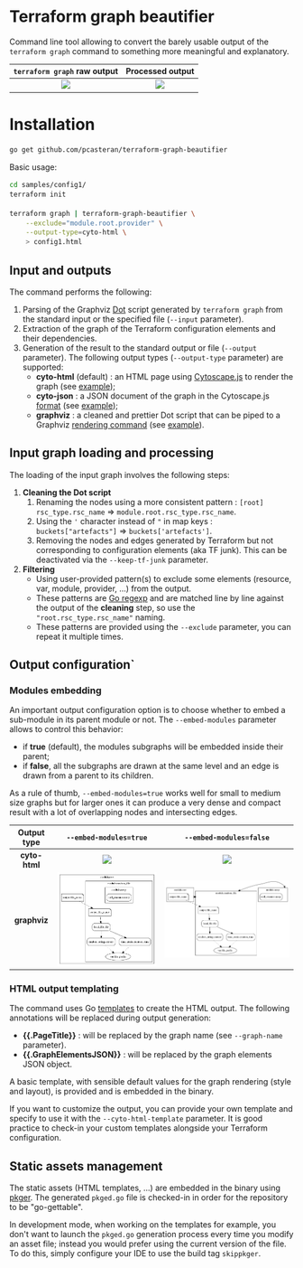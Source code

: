 # Terraform graph beautifier

Command line tool allowing to convert the barely usable output of the `terraform graph` command to something more meaningful and explanatory.

| `terraform graph` raw output | Processed output |
| :-: | :-: |
| ![](doc/config1_raw.png) | ![](doc/config1_cyto_embedded.png) |


# Installation
```bash
go get github.com/pcasteran/terraform-graph-beautifier
```

Basic usage:
```bash
cd samples/config1/
terraform init

terraform graph | terraform-graph-beautifier \
    --exclude="module.root.provider" \
    --output-type=cyto-html \
    > config1.html
```

## Input and outputs
The command performs the following:
1. Parsing of the Graphviz [Dot](https://www.graphviz.org/doc/info/lang.html) script generated by `terraform graph` from the standard input or the specified file (`--input` parameter).
1. Extraction of the graph of the Terraform configuration elements and their dependencies.
1. Generation of the result to the standard output or file (`--output` parameter). The following output types (`--output-type` parameter) are supported:
    - **cyto-html** (default) : an HTML page using [Cytoscape.js](https://js.cytoscape.org/) to render the graph (see [example](doc/config1.html));
    - **cyto-json** : a JSON document of the graph in the Cytoscape.js [format](https://js.cytoscape.org/#notation/elements-json) (see [example](doc/config1.json));
    - **graphviz** : a cleaned and prettier Dot script that can be piped to a Graphviz [rendering command](https://linux.die.net/man/1/dot) (see [example](doc/config1.gv)).

## Input graph loading and processing
The loading of the input graph involves the following steps:
1. **Cleaning the Dot script**
   1. Renaming the nodes using a more consistent pattern : `[root] rsc_type.rsc_name` => `module.root.rsc_type.rsc_name`.
   1. Using the `'` character instead of `"` in map keys : `buckets["artefacts"]` => `buckets['artefacts']`.
   1. Removing the nodes and edges generated by Terraform but not corresponding to configuration elements (aka TF junk). This can be deactivated via the `--keep-tf-junk` parameter.
1. **Filtering**
   - Using user-provided pattern(s) to exclude some elements (resource, var, module, provider, ...) from the output.
   - These patterns are [Go regexp](https://golang.org/pkg/regexp/) and are matched line by line against the output of the **cleaning** step, so use the `"root.rsc_type.rsc_name"` naming.
   - These patterns are provided using the `--exclude` parameter, you can repeat it multiple times.

## Output configuration`

### Modules embedding

An important output configuration option is to choose whether to embed a sub-module in its parent module or not. The `--embed-modules` parameter allows to control this behavior:
- if **true** (default), the modules subgraphs will be embedded inside their parent;
- if **false**, all the subgraphs are drawn at the same level and an edge is drawn from a parent to its children.

As a rule of thumb, `--embed-modules=true` works well for small to medium size graphs but for larger ones it can produce a very dense and compact result with a lot of overlapping nodes and intersecting edges.

| Output type | `--embed-modules=true` | `--embed-modules=false` |
| :-: | :-: | :-: |
| **cyto-html** | ![](doc/config1_cyto_embedded.png) | ![](doc/config1_cyto_no-embedded.png) |
| **graphviz** | ![](doc/config1_graphviz_embedded.png) | ![](doc/config1_graphviz_no-embedded.png) |

### HTML output templating
The command uses Go [templates](https://golang.org/pkg/text/template/) to create the HTML output.
The following annotations will be replaced during output generation:
- **{{.PageTitle}}** : will be replaced by the graph name (see `--graph-name` parameter).
- **{{.GraphElementsJSON}}** : will be replaced by the graph elements JSON object.

A basic template, with sensible default values for the graph rendering (style and layout), is provided and is embedded in the binary.

If you want to customize the output, you can provide your own template and specify to use it with the `--cyto-html-template` parameter.
It is good practice to check-in your custom templates alongside your Terraform configuration.

## Static assets management
The static assets (HTML templates, ...) are embedded in the binary using [pkger](https://github.com/markbates/pkger).
The generated `pkged.go` file is checked-in in order for the repository to be "go-gettable".

In development mode, when working on the templates for example, you don't want to launch the `pkged.go` generation process every time you modify an asset file; instead you would prefer using the current version of the file.
To do this, simply configure your IDE to use the build tag `skippkger`.
